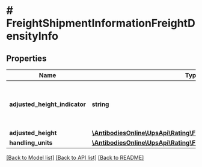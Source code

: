 # # FreightShipmentInformationFreightDensityInfo

## Properties

Name | Type | Description | Notes
------------ | ------------- | ------------- | -------------
**adjusted_height_indicator** | **string** | The presence of the AdjustedHeightIndicator allows UPS to do height reduction adjustment for density based rate request. | [optional]
**adjusted_height** | [**\AntibodiesOnline\UpsApi\Rating\FreightDensityInfoAdjustedHeight**](FreightDensityInfoAdjustedHeight.md) |  | [optional]
**handling_units** | [**\AntibodiesOnline\UpsApi\Rating\FreightDensityInfoHandlingUnits[]**](FreightDensityInfoHandlingUnits.md) |  |

[[Back to Model list]](../../README.md#models) [[Back to API list]](../../README.md#endpoints) [[Back to README]](../../README.md)
